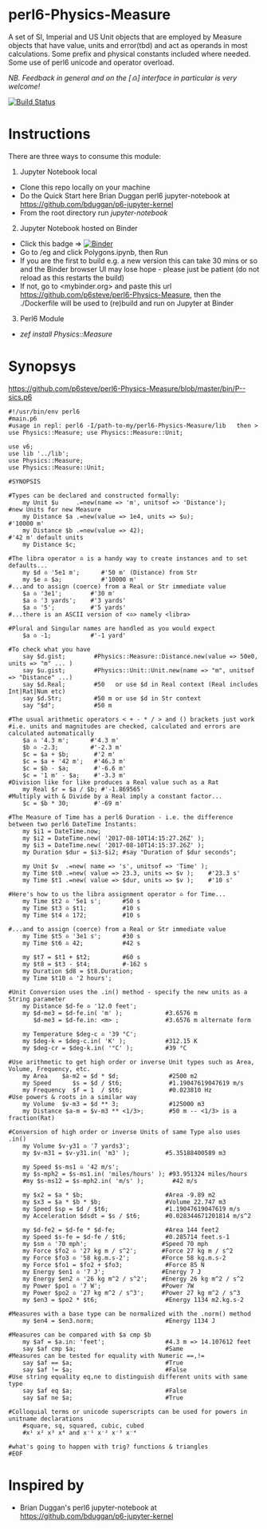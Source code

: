 # perl6-Physics-Measure
A set of SI, Imperial and US Unit objects that are employed by Measure objects that have value, units and error(tbd) and act as operands in most calculations. Some prefix and physical constants included where needed. Some use of perl6 unicode and operator overload.

*NB. Feedback in general and on the [♎️] interface in particular is very welcome!*

[![Build Status](https://travis-ci.org/p6steve/perl6-Physics-Measure.svg?branch=master)](https://travis-ci.org/p6steve/perl6-Physics-Measure)

# Instructions
There are three ways to consume this module:
1. Jupyter Notebook local
- Clone this repo locally on your machine
- Do the Quick Start here Brian Duggan perl6 jupyter-notebook at <https://github.com/bduggan/p6-jupyter-kernel>
- From the root directory run *jupyter-notebook*
2. Jupyter Notebook hosted on Binder
- Click this badge => [![Binder](https://mybinder.org/badge_logo.svg)](https://mybinder.org/v2/gh/p6steve/perl6-Physics-Measure/master)
- Go to /eg and click Polygons.ipynb, then Run
- If you are the first to build e.g. a new version this can take 30 mins or so and the Binder browser UI may lose hope - please just be patient (do not reload as this restarts the build)
- If not, go to <mybinder.org> and paste this url <https://github.com/p6steve/perl6-Physics-Measure>, then the ./Dockerfile will be used to (re)build and run on Jupyter at Binder
3. Perl6 Module
- *zef install Physics::Measure*

# Synopsys
https://github.com/p6steve/perl6-Physics-Measure/blob/master/bin/P--sics.p6

```perl6
#!/usr/bin/env perl6
#main.p6
#usage in repl: perl6 -I/path-to-my/perl6-Physics-Measure/lib   then > use Physics::Measure; use Physics::Measure::Unit;

use v6;
use lib '../lib';
use Physics::Measure;
use Physics::Measure::Unit;

#SYNOPSIS

#Types can be declared and constructed formally:
    my Unit $u     .=new(name => 'm', unitsof => 'Distance');       #new Units for new Measure
    my Distance $a .=new(value => 1e4, units => $u);                #'10000 m'
    my Distance $b .=new(value => 42);                              #'42 m' default units
    my Distance $c;
    
#The libra operator ♎️ is a handy way to create instances and to set defaults...
    my $d ♎️ '5e1 m';      #'50 m' (Distance) from Str
    my $e ♎️ $a;           #'10000 m'
#...and to assign (coerce) from a Real or Str immediate value
    $a ♎️ '3e1';        #'30 m'
    $a ♎️ '3 yards';    #'3 yards'
    $a ♎️ '5';          #'5 yards'
#...there is an ASCII version of <♎️> namely <libra> 

#Plural and Singular names are handled as you would expect
    $a ♎️ -1;           #'-1 yard'

#To check what you have
    say $d.gist;        #Physics::Measure::Distance.new(value => 50e0, units => "m" ... )
    say $u.gist;        #Physics::Unit::Unit.new(name => "m", unitsof => "Distance" ...)
    say $d.Real;        #50   or use $d in Real context (Real includes Int|Rat|Num etc)
    say $d.Str;         #50 m or use $d in Str context
    say "$d";           #50 m

#The usual arithmetic operators < + - * / > and () brackets just work
#i.e. units and magnitudes are checked, calculated and errors are calculated automatically    
    $a ♎️ '4.3 m';      #'4.3 m' 
    $b ♎️ -2.3;         #'-2.3 m'
    $c = $a + $b;       #'2 m'
    $c = $a + '42 m';   #'46.3 m'
    $c = $b - $a;       #'-6.6 m'
    $c = '1 m' - $a;    #'-3.3 m' 
#Division like for like produces a Real value such as a Rat
    my Real $r = $a / $b; #'-1.869565'
#Multiply with & Divide by a Real imply a constant factor...
    $c = $b * 30;       #'-69 m'

#The Measure of Time has a perl6 Duration - i.e. the difference between two perl6 DateTime Instants:
    my $i1 = DateTime.now;
    my $i2 = DateTime.new( '2017-08-10T14:15:27.26Z' );
    my $i3 = DateTime.new( '2017-08-10T14:15:37.26Z' );
    my Duration $dur = $i3-$i2; #say "Duration of $dur seconds";

    my Unit $v  .=new( name => 's', unitsof => 'Time' );
    my Time $t0 .=new( value => 23.3, units => $v );    #'23.3 s'
    my Time $t1 .=new( value => $dur, units => $v );    #'10 s'
    
#Here's how to us the libra assignment operator ♎️ for Time...
    my Time $t2 ♎️ '5e1 s';      #50 s
    my Time $t3 ♎️ $t1;          #10 s
    my Time $t4 ♎️ 172;          #10 s

#...and to assign (coerce) from a Real or Str immediate value
    my Time $t5 ♎️ '3e1 s';      #30 s
    my Time $t6 ♎️ 42;           #42 s

    my $t7 = $t1 + $t2;         #60 s
    my $t8 = $t3 - $t4;         #-162 s
    my Duration $d8 = $t8.Duration;
    my Time $t10 ♎️ '2 hours';

#Unit Conversion uses the .in() method - specify the new units as a String parameter
    my Distance $d-fe ♎️ '12.0 feet';
    my $d-me3 = $d-fe.in( 'm' );            #3.6576 m
       $d-me3 = $d-fe.in: <m> ;             #3.6576 m alternate form

    my Temperature $deg-c ♎️ '39 °C';
    my $deg-k = $deg-c.in( 'K' );           #312.15 K
    my $deg-cr = $deg-k.in( '°C' );         #39 °C

#Use arithmetic to get high order or inverse Unit types such as Area, Volume, Frequency, etc.
    my Area    $a-m2 = $d * $d;              #2500 m2
    my Speed      $s = $d / $t6;             #1.19047619047619 m/s
    my Frequency  $f = 1  / $t6;             #0.023810 Hz
#Use powers & roots in a similar way
    my Volume  $v-m3 = $d ** 3;              #125000 m3
    my Distance $a-m = $v-m3 ** <1/3>;       #50 m -- <1/3> is a fraction(Rat)

#Conversion of high order or inverse Units of same Type also uses .in() 
    my Volume $v-y31 ♎️ '7 yards3';
    my $v-m31 = $v-y31.in( 'm3' );          #5.35188400589 m3

    my Speed $s-ms1 ♎️ '42 m/s';
    my $s-mph2 = $s-ms1.in( 'miles/hours' ); #93.951324 miles/hours
    #my $s-ms12 = $s-mph2.in( 'm/s' );        #42 m/s

    my $x2 = $a * $b;                       #Area -9.89 m2
    my $x3 = $a * $b * $b;                  #Volume 22.747 m3
    my Speed $sp = $d / $t6;                #1.19047619047619 m/s
    my Acceleration $dsdt = $s / $t6;       #0.028344671201814 m/s^2

    my $d-fe2 = $d-fe * $d-fe;              #Area 144 feet2
    my Speed $s-fe = $d-fe / $t6;           #0.285714 feet.s-1
    my $sm ♎️ '70 mph';                     #Speed 70 mph
    my Force $fo2 ♎️ '27 kg m / s^2';       #Force 27 kg m / s^2
    my Force $fo3 ♎️ '58 kg.m.s-2';         #Force 58 kg.m.s-2
    my Force $fo1 = $fo2 + $fo3;            #Force 85 N
    my Energy $en1 ♎️ '7 J';                #Energy 7 J
    my Energy $en2 ♎️ '26 kg m^2 / s^2';    #Energy 26 kg m^2 / s^2
    my Power $po1 ♎️ '7 W';                 #Power 7W
    my Power $po2 ♎️ '27 kg m^2 / s^3';     #Power 27 kg m^2 / s^3
    my $en3 = $po2 * $t6;                   #Energy 1134 m2.kg.s-2

#Measures with a base type can be normalized with the .norm() method
    my $en4 = $en3.norm;                    #Energy 1134 J

#Measures can be compared with $a cmp $b
    my $af = $a.in: 'feet';                 #4.3 m => 14.107612 feet
    say $af cmp $a;                         #Same
#Measures can be tested for equality with Numeric ==,!=
    say $af == $a;                          #True
    say $af != $a;                          #False
#Use string equality eq,ne to distinguish different units with same type  
    say $af eq $a;                          #False
    say $af ne $a;                          #True

#Colloquial terms or unicode superscripts can be used for powers in unitname declarations 
    #square, sq, squared, cubic, cubed
    #x¹ x² x³ x⁴ and x⁻¹ x⁻² x⁻³ x⁻⁴

#what's going to happen with trig? functions & triangles
#EOF
```

# Inspired by
* Brian Duggan's perl6 jupyter-notebook at <https://github.com/bduggan/p6-jupyter-kernel>
